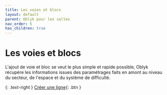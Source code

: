 ```yaml
---
title: Les voies et blocs
layout: default
parent: Oblyk pour les salles
nav_order: 5
has_children: true
---
```


# Les voies et blocs

L'ajout de voie et bloc se veut le plus simple et rapide possible, 
Oblyk récupère les informations issues des paramétrages faits en amont au niveau du secteur, de l'espace et du système de difficulté.

{: .text-right }
[Créer une ligne](creer-une-ligne){: .btn }